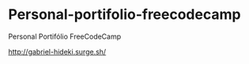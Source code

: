 # Personal-portifolio-freecodecamp
Personal Portifólio FreeCodeCamp


http://gabriel-hideki.surge.sh/
